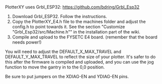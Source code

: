 PlotterXY uses Grbl_ESP32: https://github.com/bdring/Grbl_Esp32

1. Download Grbl_ESP32. Follow the instructions.
2. Copy the PlotterXY_E4.h file to the machines folder and adjust the config.h to point towards it. See the section "Customize "Grbl_Esp32/src/Machine.h"" in the installation part of the wiki.
3. Compile and upload to the FYSETC E4 board. (remember that the board needs power!)

You will need to adjust the DEFAULT_X_MAX_TRAVEL and DEFAULT_Y_MAX_TRAVEL to reflect the size of your plotter. It's safer to do this after the firmware is compiled and uploaded, and you can use the jog function to move the gantry in to the 0,0 position.

Be sure to put jumpers on the XDIAG-EN and YDIAG-EN pins.
